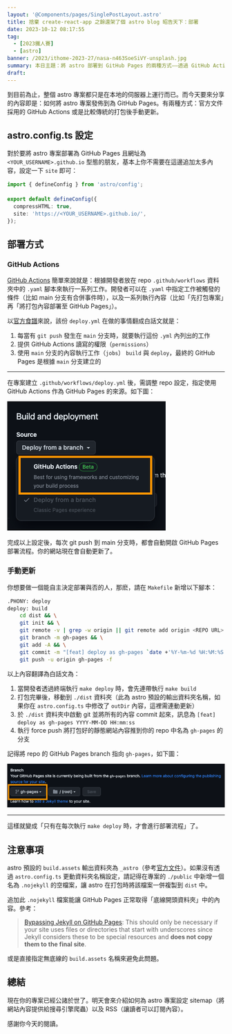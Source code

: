 ```yaml
---
layout: '@Components/pages/SinglePostLayout.astro'
title: 捨棄 create-react-app 之餘還架了個 astro blog 昭告天下：部署
date: 2023-10-12 08:17:55
tag:
  - [2023鐵人賽]
  - [astro]
banner: /2023/ithome-2023-27/nasa-n463SoeSiVY-unsplash.jpg
summary: 本日主題：將 astro 部署到 GitHub Pages 的兩種方式——透過 GitHub Actions 或傳統的「打包後，手動更新」
draft:
---
```


到目前為止，整個 astro 專案都只是在本地的伺服器上運行而已。而今天要來分享的內容即是：如何將 astro 專案發佈到為 GitHub Pages。有兩種方式：官方文件採用的 GitHub Actions 或是比較傳統的打包後手動更新。

## astro.config.ts 設定

對於要將 astro 專案部署為 GitHub Pages 且網址為 `<YOUR_USERNAME>.github.io` 型態的朋友，基本上你不需要在這邊追加太多內容，設定一下 `site` 即可：

```ts
import { defineConfig } from 'astro/config';

export default defineConfig({
  compressHTML: true,
  site: 'https://<YOUR_USERNAME>.github.io/',
});
```

## 部署方式

### GitHub Actions

[GitHub Actions](https://docs.github.com/en/actions/learn-github-actions/understanding-github-actions) 簡單來說就是：根據開發者放在 repo `.github/workflows` 資料夾中的 `.yaml` 腳本來執行一系列工作。開發者可以在 `.yaml` 中指定工作被觸發的條件（比如 main 分支有合併事件時），以及一系列執行內容（比如「先打包專案」再「將打包內容部署至 GitHub Pages」）。

以[官方食譜](https://docs.astro.build/en/guides/deploy/github/#how-to-deploy)來說，該份 `deploy.yml` 在做的事情翻成白話文就是：

1. 每當有 `git push` 發生在 `main` 分支時，就要執行這份 `.yml` 內列出的工作
2. 提供 GitHub Actions 讀寫的權限（`permissions`）
3. 使用 `main` 分支的內容執行工作（`jobs`） `build` 與 `deploy`，最終的 GitHub Pages 是根據 `main` 分支建立的

---

在專案建立 `.github/workflows/deploy.yml` 後，需調整 repo 設定，指定使用 GitHub Actions 作為 GitHub Pages 的來源。如下圖：

![source: GitHub Actions](/2023/ithome-2023-27/source-github-actions.png)

完成以上設定後，每次 git push 到 main 分支時，都會自動開啟 GitHub Pages 部署流程。你的網站現在會自動更新了。

### 手動更新

你想要做一個能自主決定部署與否的人，那麽，請在 `Makefile` 新增以下腳本：

```bash
.PHONY: deploy
deploy: build
	cd dist && \
	git init && \
	git remote -v | grep -w origin || git remote add origin <REPO URL> && \
	git branch -m gh-pages && \
	git add -A && \
	git commit -m "[feat] deploy as gh-pages `date +'%Y-%m-%d %H:%M:%S'`" && \
	git push -u origin gh-pages -f
```

以上內容翻譯為白話文為：

1. 當開發者透過終端執行 `make deploy` 時，會先連帶執行 `make build`
2. 打包完畢後，移動到 `./dist` 資料夾（此為 astro 預設的輸出資料夾名稱，如果你在 `astro.config.ts` 中修改了 `outDir` 內容，這裡需連動更新）
3. 於 `./dist` 資料夾中啟動 git 並將所有的內容 commit 起來，訊息為 `[feat] deploy as gh-pages YYYY-MM-DD HH:mm:ss`
4. 執行 force push 將打包好的靜態網站內容推到你的 repo 中名為 `gh-pages` 的分支

記得將 repo 的 GitHub Pages branch 指向 `gh-pages`，如下圖：

![select GitHub Pages branch](/2023/ithome-2023-27/github-pages-branch.png)

---

這樣就變成「只有在每次執行 `make deploy` 時，才會進行部署流程」了。

## 注意事項

astro 預設的 `build.assets` 輸出資料夾為 `_astro`（參考[官方文件](https://docs.astro.build/en/reference/configuration-reference/#buildassets)）。如果沒有透過 `astro.config.ts` 更動資料夾名稱設定，請記得在專案的 `./public` 中新增一個名為 `.nojekyll` 的空檔案，讓 astro 在打包時將該檔案一併複製到 `dist` 中。

追加此 `.nojekyll` 檔案能讓 GitHub Pages 正常取得「底線開頭資料夾」中的內容。參考：

> [Bypassing Jekyll on GitHub Pages](https://github.blog/2009-12-29-bypassing-jekyll-on-github-pages/): This should only be necessary if your site uses files or directories that start with underscores since Jekyll considers these to be special resources and **does not copy them to the final site**.

或是直接指定無底線的 `build.assets` 名稱來避免此問題。

## 總結

現在你的專案已經公諸於世了。明天會來介紹如何為 astro 專案設定 sitemap（將網站內容提供給搜尋引擎爬蟲）以及 RSS（讓讀者可以訂閱內容）。

感謝你今天的閱讀。
